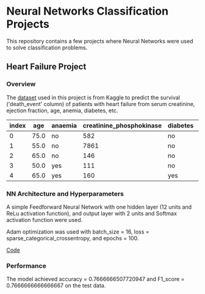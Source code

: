 # Neural Networks Classification Projects
This repository contains a few projects where Neural Networks were used to solve classification problems.

## Heart Failure Project

### Overview
The [dataset](https://github.com/sergiobaezlugo/Neural_Networks_Classification_Projects/blob/main/heart_failure.csv) used in this project is from Kaggle to predict the survival ('death_event' column) of patients with heart failure from serum creatinine, ejection fraction, age, anemia, diabetes, etc. 

|index|age|anaemia|creatinine\_phosphokinase|diabetes|ejection\_fraction|high\_blood\_pressure|platelets|serum\_creatinine|serum\_sodium|sex|smoking|time|death\_event|
|---|---|---|---|---|---|---|---|---|---|---|---|---|---|
|0|75\.0|no|582|no|20|yes|265000\.0|1\.9|130|yes|no|4|yes|
|1|55\.0|no|7861|no|38|no|263358\.03|1\.1|136|yes|no|6|yes|
|2|65\.0|no|146|no|20|no|162000\.0|1\.3|129|yes|yes|7|yes|
|3|50\.0|yes|111|no|20|no|210000\.0|1\.9|137|yes|no|7|yes|
|4|65\.0|yes|160|yes|20|no|327000\.0|2\.7|116|no|no|8|yes|


### NN Architecture and Hyperparameters
A simple Feedforward Neural Network with one hidden layer (12 units and ReLu activation function), and output layer with 2 units and Softmax activation function were used.

Adam optimization was used with batch_size = 16, loss = sparse_categorical_crossentropy, and epochs = 100.

[Code](https://github.com/sergiobaezlugo/Neural_Networks_Classification_Projects/blob/main/heart_failure.ipynb)

### Performance
The model achieved accuracy = 0.7666666507720947 and F1_score = 0.7666666666666667 on the test data.
